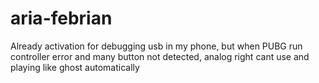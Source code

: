 # aria-febrian
Already activation for debugging usb in my phone, but when PUBG run controller error and many button not detected, analog right cant use and playing like ghost automatically
